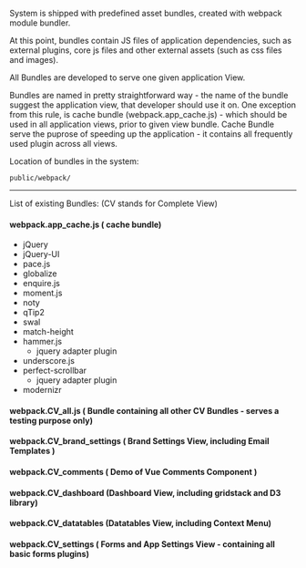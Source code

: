 System is shipped with predefined asset bundles, created with webpack module bundler.

At this point, bundles contain JS files of application dependencies, such as external plugins, core js files and other external assets (such as css files and images).

All Bundles are developed to serve one given application View.

Bundles are named in pretty straightforward way - the name of the bundle suggest the application view, that developer should use it on.
One exception from this rule, is cache bundle (webpack.app_cache.js) - which should be used in all application views, prior to given view bundle. Cache Bundle serve the puprose of speeding up the application - it contains all frequently used plugin across all views.  

Location of bundles in the system:
```
public/webpack/
```

---
 
List of existing Bundles: (CV stands for Complete View)

#### webpack.app_cache.js ( cache bundle)
+ jQuery
+ jQuery-UI 
+ pace.js
+ globalize
+ enquire.js
+ moment.js
+ noty
+ qTip2
+ swal 
+ match-height
+ hammer.js 
  - jquery adapter plugin
+ underscore.js
+ perfect-scrollbar
  - jquery adapter plugin
+ modernizr

#### webpack.CV_all.js ( Bundle containing all other CV Bundles - serves a testing purpose only) 
#### webpack.CV_brand_settings ( Brand Settings View, including Email Templates )
#### webpack.CV_comments ( Demo of Vue Comments Component )
#### webpack.CV_dashboard (Dashboard View, including gridstack and D3 library)
#### webpack.CV_datatables (Datatables View, including Context Menu)
#### webpack.CV_settings ( Forms and App Settings View - containing all basic forms plugins)
